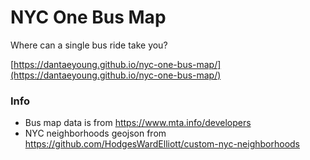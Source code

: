# NYC One Bus Map
Where can a single bus ride take you?

[https://dantaeyoung.github.io/nyc-one-bus-map/](https://dantaeyoung.github.io/nyc-one-bus-map/)


### Info
- Bus map data is from https://www.mta.info/developers
- NYC neighborhoods geojson from https://github.com/HodgesWardElliott/custom-nyc-neighborhoods

